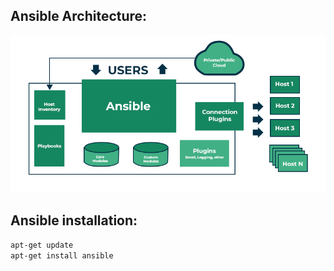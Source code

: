 Ansible Architecture:
---------------------
![image info](Ansible-architecture.png)

Ansible installation:
---------------------
```bash
apt-get update
apt-get install ansible
```


